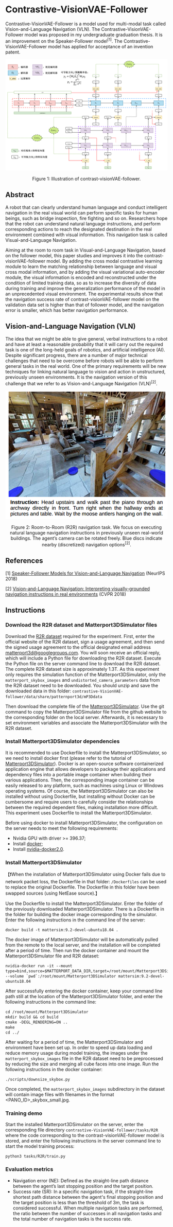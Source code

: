 # Contrastive-VisionVAE-Follower
Contrastive-VisionVAE-Follower is a model used for multi-modal task called Vision-and-Language Navigation (VLN). The Contrastive-VisionVAE-Follower model was proposed in my undergraduate graduation thesis. It is an improvement on the Speaker-Follower model<sup>[1]</sup>. The Contrastive-VisionVAE-Follower model has applied for acceptance of an invention patent.

<div align=center>
  <img src="https://github.com/Gtothemoon/Contrastive-VisionVAE-Follower/blob/main/contrastive-VisionVAE-follower.png" alt="Contrastive-VisionVAE-Follower">
</div>
<p align="center">Figure 1: Illustration of contrast-visionVAE-follower.</p>

## Abstract
A robot that can clearly understand human language and conduct intelligent navigation in the real visual world can perform specific tasks for human beings, such as bridge inspection, fire fighting and so on. Researchers hope that the robot can understand natural language instructions, and perform corresponding actions to reach the designated destination in the real environment combined with visual information. This navigation task is called Visual-and-Language Navigation.

Aiming at the room to room task in Visual-and-Language Navigation, based on the follower model, this paper studies and improves it into the contrast-visionVAE-follower model. By adding the cross modal contrastive learning module to learn the matching relationship between language and visual cross modal information, and by adding the visual variational auto-encoder module, the visual information is encoded and reconstructed under the condition of limited training data, so as to increase the diversity of data during training and improve the generalization performance of the model in an unprecedented visual environment. The experimental results show that the navigation success rate of contrast-visionVAE-follower model on the validation data set is higher than that of follower model, and the navigation error is smaller, which has better navigation performance.

## Vision-and-Language Navigation (VLN)
The idea that we might be able to give general, verbal instructions to a robot and have at least a reasonable probability that it will carry out the required task is one of the long-held goals of robotics, and artificial intelligence (AI). Despite significant progress, there are a number of major technical challenges that need to be overcome before robots will be able to perform general tasks in the real world. One of the primary requirements will be new techniques for linking natural language to vision and action in unstructured, previously unseen environments. It is the navigation version of this challenge that we refer to as Vision-and-Language Navigation (VLN)<sup>[2]</sup>.

<div align=center>
  <img src="https://github.com/Gtothemoon/Contrastive-VisionVAE-Follower/blob/main/R2R.png" alt="R2R">
</div>
<p align="center">Figure 2: Room-to-Room (R2R) navigation task. We focus on executing natural language navigation instructions in previously unseen real-world buildings. The agent’s camera can be rotated freely. Blue discs indicate nearby (discretized) navigation options<sup>[2]</sup>.</p>

## References
[1] [Speaker-Follower Models for Vision-and-Language Navigation](https://proceedings.neurips.cc/paper/2018/hash/6a81681a7af700c6385d36577ebec359-Abstract.html) (NeurIPS 2018)

[2] [Vision-and-Language Navigation: Interpreting visually-grounded navigation instructions in real environments](https://openaccess.thecvf.com/content_cvpr_2018/html/Anderson_Vision-and-Language_Navigation_Interpreting_CVPR_2018_paper.html) (CVPR 2018)

## Instructions
### Download the R2R dataset and Matterport3DSimulator files

Download the [R2R dataset](https://bringmeaspoon.org/) required for the experiment. First, enter the official website of the R2R dataset, sign a usage agreement, and then send the signed usage agreement to the official designated email address matterport3d@googlegroups.com. You will soon receive an official reply, which will include a Python file for downloading the R2R dataset. Execute the Python file on the server command line to download the R2R dataset. The complete R2R dataset size is approximately 1.3T. As this experiment only requires the simulation function of the Matterport3DSimulator, only the `matterport_skybox_images` and `undistorted_camera_parameters` data from the R2R dataset need to be downloaded. You should unzip and save the downloaded data in this folder: `contrastive-VisionVAE-follower/data/share/patternport3d/mP3Ddata`

Then download the complete file of the [Matterport3DSimulator](https://github.com/peteanderson80/Matterport3DSimulator). Use the git command to copy the Matterport3DSimulator file from the github website to the corresponding folder on the local server. Afterwards, it is necessary to set environment variables and associate the Matterport3DSimulator with the R2R dataset.

### Install Matterport3DSimulator dependencies
It is recommended to use Dockerfile to install the Matterport3DSimulator, so we need to install docker first (please refer to the tutorial of [Matterport3DSimulator](https://github.com/peteanderson80/Matterport3DSimulator)). Docker is an open-source software containerized application engine that allows developers to package their applications and dependency files into a portable image container when building their various applications. Then, the corresponding image container can be easily released to any platform, such as machines using Linux or Windows operating systems. Of course, the Matterport3DSimulator can also be installed without using Dockerfile, but installing without Docker can be cumbersome and require users to carefully consider the relationships between the required dependent files, making installation more difficult. This experiment uses Dockerfile to install the Matterport3DSimulator.

Before using docker to install Matterport3DSimulator, the configuration on the server needs to meet the following requirements:

* Nvidia GPU with driver >= 396.37;
* Install [docker](https://docs.docker.com/engine/install/);
* Install [nvidia-docker2.0](https://github.com/NVIDIA/nvidia-docker).

### Install Matterport3DSimulator
【❗When the installation of Matterport3DSimulator using Docker fails due to network packet loss, the Dockerfile in that folder: `/Dockerfiles` can be used to replace the original Dockerfile. The Dockerfile in this folder have been swapped sources (using NetEase source).】

Use the Dockerfile to install the Matterport3DSimulator. Enter the folder of the previously downloaded Matterport3DSimulator. There is a Dockerfile in the folder for building the docker image corresponding to the simulator. Enter the following instructions in the command line of the server:
```
docker build -t mattersim:9.2-devel-ubuntu18.04 .
```

The docker image of Matterport3DSimulator will be automatically pulled from the remote to the local server, and the installation will be completed after a period of time. Then run the docker container and mount the Matterport3DSimulator file and R2R dataset:
```
nvidia-docker run -it --mount type=bind,source=$MATTERPORT_DATA_DIR,target=/root/mount/Matterport3DSimulator/data/v1/scans --volume `pwd`:/root/mount/Matterport3DSimulator mattersim:9.2-devel-ubuntu18.04
```

After successfully entering the docker container, keep your command line path still at the location of the Matterport3DSimulator folder, and enter the following instructions in the command line:
```
cd /root/mount/Matterport3DSimulator
mkdir build && cd build
cmake -DEGL_RENDERING=ON ..
make
cd ../
```

After waiting for a period of time, the Matterport3DSimulator and environment have been set up. In order to speed up data loading and reduce memory usage during model training, the images under the `matterport_skybox_images` file in the R2R dataset need to be preprocessed by reducing the size and merging all cube faces into one image. Run the following instructions in the docker container:
```
./scripts/downsize_skybox.py
```

Once completed, the `matterport_skybox_images` subdirectory in the dataset will contain image files with filenames in the format <PANO_ID>_skybox_small.jpg.

### Training demo
Start the installed Matterport3DSimulator on the server, enter the corresponding file directory `contrastive-VisionVAE-follower/tasks/R2R` where the code corresponding to the contrast-visionVAE-follower model is stored, and enter the following instructions in the server command line to start the model training process:
```
python3 tasks/R2R/train.py
```

### Evaluation metrics
* Navigation error (NE): Defined as the straight-line path distance between the agent’s last stopping position and the target position.
* Success rate (SR): In a specific navigation task, if the straight-line shortest path distance between the agent's final stopping position and the target position is less than the threshold of 3m, the task is considered successful. When multiple navigation tasks are performed, the ratio between the number of successes in all navigation tasks and the total number of navigation tasks is the success rate.
